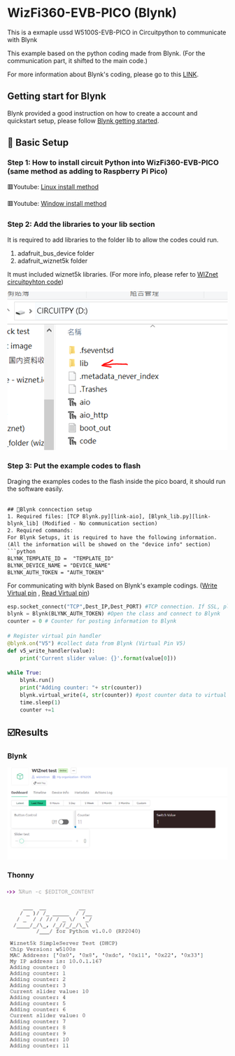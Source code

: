 # WizFi360-EVB-PICO (Blynk)
This is a exmaple ussd W5100S-EVB-PICO in Circuitpython to communicate with Blynk

This example based on the python coding made from Blynk. (For the communication part, it shifted to the main code.)

For more information about Blynk's coding, please go to this [LINK][link-blynk].

## Getting start for Blynk
Blynk provided a good instruction on how to create a account and quickstart setup, please follow [Blynk getting started][link-get start].

## 🤖 Basic Setup
### Step 1: How to install circuit Python into WizFi360-EVB-PICO (same method as adding to Raspberry Pi Pico)
🟥Youtube: [Linux install method][link-linux install]

🟥Youtube: [Window install method][link-window install]


### Step 2: Add the libraries to your lib section
It is required to add libraries to the folder lib to allow the codes could run.

1. adafruit_bus_device folder
2. adafruit_wiznet5k folder

It must included wiznet5k libraries. (For more info, please refer to [WIZnet circuitpyhton code][link-cpy])

![link-lib_image]

### Step 3: Put the example codes to flash
Draging the examples codes to the flash inside the pico board, it should run the software easily.


```

## 🔰Blynk conncection setup
1. Required files: [TCP Blynk.py][link-aio], [Blynk_lib.py][link-blynk_lib] (Modified - No communication section)
2. Required commands:
For Blynk Setups, it is required to have the following information. (All the information will be showed on the "device info" section)
```python
BLYNK_TEMPLATE_ID =  "TEMPLATE_ID" 
BLYNK_DEVICE_NAME = "DEVICE_NAME"
BLYNK_AUTH_TOKEN = "AUTH_TOKEN"
```
For communicating with blynk Based on Blynk's example codings. ([Write Virtual pin][link-write] , [Read Virtual pin][link-read])
```python
esp.socket_connect("TCP",Dest_IP,Dest_PORT) #TCP connection. If SSL, please change "TCP" to "SSL"
blynk = Blynk(BLYNK_AUTH_TOKEN) #Open the class and connect to Blynk
counter = 0 # Counter for posting information to Blynk

# Register virtual pin handler
@blynk.on("V5") #collect data from Blynk (Virtual Pin V5)
def v5_write_handler(value):
    print('Current slider value: {}'.format(value[0])) 

while True:
    blynk.run()
    print("Adding counter: "+ str(counter))
    blynk.virtual_write(4, str(counter)) #post counter data to virtual pin 4
    time.sleep(1)
    counter +=1
```

## ☑️Results
### Blynk

![link-blynk reuslt]


### Thonny
![link-thonny result]


[link-aio]: https://github.com/ronpang/WizFi360-cpy/blob/main/examples/blynk/TCP%20blynk.py
[link-blynk_lib]: https://github.com/ronpang/WizFi360-cpy/blob/main/examples/blynk/BlynkLib%20(modfied).py
[link-linux install]: https://www.youtube.com/watch?v=onBkPkaqDnk&list=PL846hFPMqg3h4HpTVO8cPPHZnJIRA4I2p&index=3
[link-window install]: https://www.youtube.com/watch?v=e_f9p-_JWZw&t=374s
[link-lib_image]: https://github.com/ronpang/WizFi360-cpy/blob/main/img/lib%20image.PNG
[link-thonny_img]: https://github.com/ronpang/WizFi360-cpy/blob/main/img/thonny%20result%20-%20wizfi360%20-%20MQTT.PNG
[link-adadfruit_img]: https://github.com/ronpang/WizFi360-cpy/blob/main/img/adafruit%20io%20recevied%20result%20(updated)-%20wizfi360%20-%20MQTT.PNG
[link-get start]: https://docs.blynk.io/en/getting-started/what-do-i-need-to-blynk
[link-blynk]: https://github.com/blynkkk/lib-python
[link-write]: https://github.com/blynkkk/lib-python/blob/master/examples/01_write_virtual_pin.py
[link-read]: https://github.com/blynkkk/lib-python/blob/master/examples/02_read_virtual_pin.py
[link-cpy]: https://github.com/ronpang/RP2040-HAT-CircuitPython
[link-blynk reuslt]: https://github.com/ronpang/WIZnet-HK_Ron/blob/main/IOT%20platform/img/Blynk%20result%20-%20W5100S.PNG
[link-thonny result]: https://github.com/ronpang/WIZnet-HK_Ron/blob/main/IOT%20platform/img/thonny%20result%20-%20W5100S-%20Blynk.PNG
